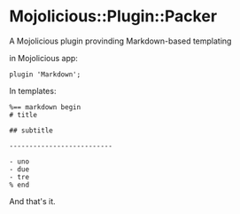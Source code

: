 # Mojolicious::Plugin::Packer #

A Mojolicious plugin provinding Markdown-based templating

in Mojolicious app:

    plugin 'Markdown';

In templates:

    %== markdown begin
    # title

    ## subtitle

    --------------------------
    
    - uno
    - due
    - tre
    % end

And that's it.



